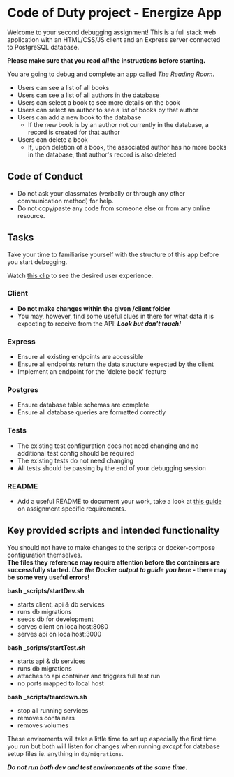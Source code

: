 # Code of Duty project - Energize App

Welcome to your second debugging assignment! This is a full stack web application with an HTML/CSS/JS client and an Express server connected to PostgreSQL database.

**Please make sure that you read *all* the instructions before starting.**

You are going to debug and complete an app called *The Reading Room*.
- Users can see a list of all books 
- Users can see a list of all authors in the database
- Users can select a book to see more details on the book
- Users can select an author to see a list of books by that author
- Users can add a new book to the database
    - If the new book is by an author not currently in the database, a record is created for that author
- Users can delete a book
    - If, upon deletion of a book, the associated author has no more books in the database, that author's record is also deleted


## Code of Conduct
- Do not ask your classmates (verbally or through any other communication method) for help.
- Do not copy/paste any code from someone else or from any online resource.


## Tasks
Take your time to familiarise yourself with the structure of this app before you start debugging. 

Watch [this clip](https://youtu.be/fq53QtF-5MU) to see the desired user experience.

### Client
- **Do not make changes within the given /client folder** 
- You may, however, find some useful clues in there for what data it is expecting to receive from the API! ***Look but don't touch!***

### Express
- Ensure all existing endpoints are accessible
- Ensure all endpoints return the data structure expected by the client
- Implement an endpoint for the 'delete book' feature

### Postgres
- Ensure database table schemas are complete
- Ensure all database queries are formatted correctly

### Tests
- The existing test configuration does not need changing and no additional test config should be required
- The existing tests do not need changing
- All tests should be passing by the end of your debugging session

### README
- Add a useful README to document your work, take a look at [this guide](https://gist.github.com/getfutureproof-admin/dfe45adba508f931bf83d144cbbf6bbe) on assignment specific requirements.


## Key provided scripts and intended functionality
You should not have to make changes to the scripts or docker-compose configuration themselves. \
**The files they reference may require attention before the containers are successfully started. *Use the Docker output to guide you here* - there may be some very useful errors!**

**bash _scripts/startDev.sh**
- starts client, api & db services
- runs db migrations
- seeds db for development
- serves client on localhost:8080
- serves api on localhost:3000

**bash _scripts/startTest.sh**
- starts api & db services
- runs db migrations
- attaches to api container and triggers full test run
- no ports mapped to local host

**bash _scripts/teardown.sh**
- stop all running services
- removes containers
- removes volumes

These enviroments will take a little time to set up especially the first time you run but both will listen for changes when running *except* for database setup files ie. anything in `db/migrations`. 

***Do not run both dev and test environments at the same time.***
